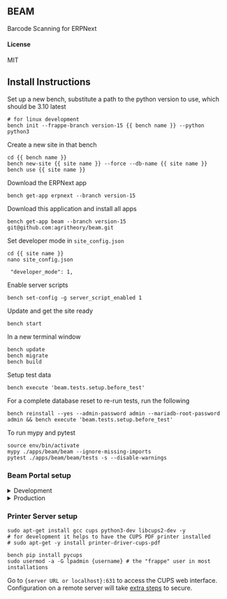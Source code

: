 ## BEAM

Barcode Scanning for ERPNext

#### License

MIT

## Install Instructions

Set up a new bench, substitute a path to the python version to use, which should be 3.10 latest

```
# for linux development
bench init --frappe-branch version-15 {{ bench name }} --python python3
```
Create a new site in that bench
```
cd {{ bench name }}
bench new-site {{ site name }} --force --db-name {{ site name }}
bench use {{ site name }}
```
Download the ERPNext app
```
bench get-app erpnext --branch version-15
```
Download this application and install all apps
```
bench get-app beam --branch version-15 git@github.com:agritheory/beam.git
```
Set developer mode in `site_config.json`
```
cd {{ site name }}
nano site_config.json

 "developer_mode": 1,
```
Enable server scripts
```
bench set-config -g server_script_enabled 1
```
Update and get the site ready
```
bench start
```
In a new terminal window
```
bench update
bench migrate
bench build
```

Setup test data
```shell
bench execute 'beam.tests.setup.before_test'
```

For a complete database reset to re-run tests, run the following
```shell
bench reinstall --yes --admin-password admin --mariadb-root-password admin && bench execute 'beam.tests.setup.before_test'
```

To run mypy and pytest
```shell
source env/bin/activate
mypy ./apps/beam/beam --ignore-missing-imports
pytest ./apps/beam/beam/tests -s --disable-warnings
```

### Beam Portal setup

<details>
<summary>Development</summary>

```shell
# start the development server
yarn dev
```
</details>

<details>
<summary>Production</summary>

```shell
# build assets for the portal page(s)
bench build

# visit `{server URL}/beam` to access the portal page.
```
</details>

### Printer Server setup
```shell
sudo apt-get install gcc cups python3-dev libcups2-dev -y
# for development it helps to have the CUPS PDF printer installed
# sudo apt-get -y install printer-driver-cups-pdf

bench pip install pycups
sudo usermod -a -G lpadmin {username} # the "frappe" user in most installations
```

Go to `{server URL or localhost}:631` to access the CUPS web interface. Configuration on a remote server will take [extra steps](https://askubuntu.com/questions/23936/how-do-you-administer-cups-remotely-using-the-web-interface) to secure.
